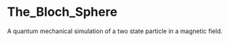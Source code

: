 The_Bloch_Sphere
================

A quantum mechanical simulation of a two state particle in a magnetic field.
